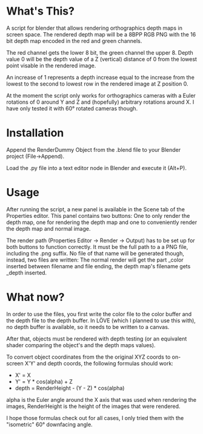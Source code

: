 # What's This?

A script for blender that allows rendering orthographics depth maps in screen space. The rendered depth map will be a 8BPP RGB PNG with the 16 bit depth map encoded in the red and green channels.

The red channel gets the lower 8 bit, the green channel the upper 8. Depth value 0 will be the depth value of a Z (vertical) distance of 0 from the lowest point visable in the rendered image.

An increase of 1 represents a depth increase equal to the increase from the lowest to the second to lowest row in the rendered image at Z position 0.

At the moment the script only works for orthographics cameras with a Euler rotations of 0 around Y and Z and (hopefully) arbitrary rotations around X. I have only tested it with 60° rotated cameras though.

# Installation

Append the RenderDummy Object from the .blend file to your Blender project (File->Append).

Load the .py file into a text editor node in Blender and execute it (Alt+P).

# Usage

After running the script, a new panel is available in the Scene tab of the Properties editor. This panel contains two buttons: One to only render the depth map, one for rendering the depth map and one to conveniently render the depth map and normal image.

The render path (Properties Editor -> Render -> Output) has to be set up for both buttons to function correctly. It must be the full path to a a PNG file, including the .png suffix. No file of that name will be generated though, instead, two files are written: The normal render will get the part _color inserted between filename and file ending, the depth map's filename gets _depth inserted.

# What now?

In order to use the files, you first write the color file to the color buffer and the depth file to the depth buffer. In LÖVE (which I planned to use this with), no depth buffer is available, so it needs to be written to a canvas.

After that, objects must be rendered with depth testing (or an equivalent shader comparing the object's and the depth maps values).

To convert object coordinates from the the original XYZ coords to on-screen X'Y' and depth coords, the following formulas should work:

- X' = X
- Y' = Y * cos(alpha) + Z
- depth = RenderHeight - (Y - Z) * cos(alpha)

alpha is the Euler angle around the X axis that was used when rendering the images, RenderHeight is the height of the images that were rendered.

I hope those formulas check out for all cases, I only tried them with the "isometric" 60° downfacing angle.
